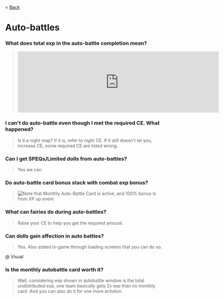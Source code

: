 < [Back](/GFL/mainpage)

# Auto-battles

### What does total exp in the auto-battle completion mean?

> <iframe id="reddit-embed" src="https://www.redditmedia.com/r/girlsfrontline/comments/hzark0/weekly_commanders_lounge_july_28_2020/g082rwn/?depth=1&amp;showmore=false&amp;embed=true&amp;showmedia=false&amp;theme=dark" sandbox="allow-scripts allow-same-origin allow-popups" style="border: none;" height="195" width="640" scrolling="no"></iframe>

### I can't do auto-battle even though I met the required CE. What happened?

> Is it a night map? If it is, refer to night CE. If it still doesn't let you, increase CE, some required CE are listed wrong.

### Can I get SPEQs/Limited dolls from auto-battles?

> Yes we can.

### Do auto-battle card bonus stack with combat exp bonus?

> ![](/GFL/assets/images/XPUpAuto.png "Note that Monthly Auto-Battle Card is active, and 100% bonus is from XP up event")

### What can fairies do during auto-battles?

> Raise your CE to help you get the required amount.

### Can dolls gain affection in auto battles?

> Yes. Also stated in-game through loading screens that you can do so.

@ Visual

### Is the monthly autobattle card worth it?

> Well, considering exp shown in autobattle window is the total undistributed exp, one team basically gets 2x exp than no monthly card. And you can also do it for one more echelon.